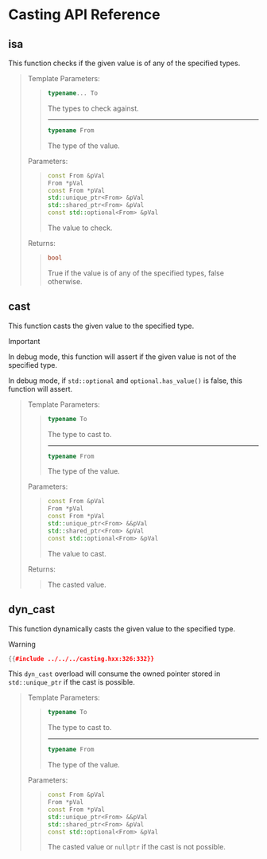 # Casting API Reference

## isa

This function checks if the given value is of any of the specified types.

> Template Parameters:
>
> > ```cpp
> > typename... To
> > ```
> >
> > The types to check against.
> >
> > ---
> >
> > ```cpp
> > typename From
> > ```
> >
> > The type of the value.
>
> Parameters:
>
> > ```cpp
> > const From &pVal
> > From *pVal
> > const From *pVal
> > std::unique_ptr<From> &pVal
> > std::shared_ptr<From> &pVal
> > const std::optional<From> &pVal
> > ```
> >
> > The value to check.
>
> Returns:
>
> > ```cpp
> > bool
> > ```
> >
> > True if the value is of any of the specified types, false otherwise.

## cast

This function casts the given value to the specified type.

> [!IMPORTANT]
> In debug mode, this function will assert if the given value is not of the specified type.
>
> In debug mode, if `std::optional` and `optional.has_value()` is false, this function will assert.

> Template Parameters:
>
> > ```cpp
> > typename To
> > ```
> >
> > The type to cast to.
> >
> > ---
> >
> > ```cpp
> > typename From
> > ```
> >
> > The type of the value.
>
> Parameters:
>
> > ```cpp
> > const From &pVal
> > From *pVal
> > const From *pVal
> > std::unique_ptr<From> &&pVal
> > std::shared_ptr<From> &pVal
> > const std::optional<From> &pVal
> > ```
> >
> > The value to cast.
>
> Returns:
>
> > The casted value.

## dyn_cast

This function dynamically casts the given value to the specified type.

> [!WARNING]
>
> ```cpp
> {{#include ../../../casting.hxx:326:332}}
> ```
>
> This `dyn_cast` overload will consume the owned pointer stored in `std::unique_ptr` if the cast is possible.

> Template Parameters:
>
> > ```cpp
> > typename To
> > ```
> >
> > The type to cast to.
> >
> > ---
> >
> > ```cpp
> > typename From
> > ```
> >
> > The type of the value.
>
> Parameters:
>
> > ```cpp
> > const From &pVal
> > From *pVal
> > const From *pVal
> > std::unique_ptr<From> &&pVal
> > std::shared_ptr<From> &pVal
> > const std::optional<From> &pVal
> > ```
> >
> > The casted value or `nullptr` if the cast is not possible.
